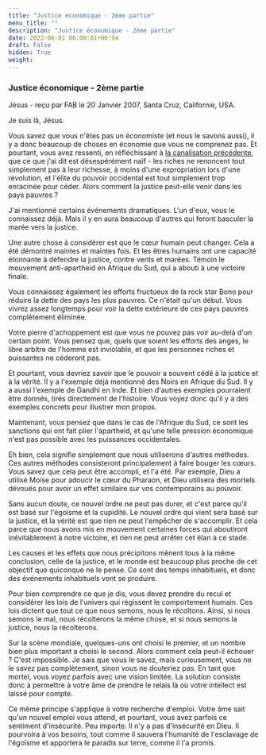 ```yaml
---
title: "Justice économique - 2ème partie"
menu_title: ""
description: "Justice économique - 2ème partie"
date: 2022-06-01 06:00:01+00:94
draft: False
hidden: True
weight:
---
```

### Justice économique - 2ème partie

Jésus - reçu par FAB le 20 Janvier 2007, Santa Cruz, Californie, USA.

Je suis là, Jésus.

Vous savez que vous n'êtes pas un économiste (et nous le savons aussi), il y a donc beaucoup de choses en économie que vous ne comprenez pas. Et pourtant, vous avez ressenti, en réfléchissant à [la canalisation précédente](/fr-contemporary-messages/fr-contemporary-messages-by-date-order/fr-contemporary-messages-2007/fr-2007-1-20-1-fab-jesus/), que ce que j'ai dit est désespérément naïf - les riches ne renoncent tout simplement pas à leur richesse, à moins d'une expropriation lors d'une révolution, et l'élite du pouvoir occidental est tout simplement trop enracinée pour céder. Alors comment la justice peut-elle venir dans les pays pauvres ?

J'ai mentionné certains événements dramatiques. L'un d'eux, vous le connaissez déjà. Mais il y en aura beaucoup d'autres qui feront basculer la marée vers la justice.

Une autre chose à considérer est que le cœur humain peut changer. Cela a été démontré maintes et maintes fois. Et les êtres humains ont une capacité étonnante à défendre la justice, contre vents et marées. Témoin le mouvement anti-apartheid en Afrique du Sud, qui a abouti à une victoire finale.

Vous connaissez également les efforts fructueux de la rock star Bono pour réduire la dette des pays les plus pauvres. Ce n'était qu'un début. Vous vivrez assez longtemps pour voir la dette extérieure de ces pays pauvres complètement éliminée.

Votre pierre d'achoppement est que vous ne pouvez pas voir au-delà d'un certain point. Vous pensez que, quels que soient les efforts des anges, le libre arbitre de l'homme est inviolable, et que les personnes riches et puissantes ne céderont pas.

Et pourtant, vous devriez savoir que le pouvoir a souvent cédé à la justice et à la vérité. Il y a l'exemple déjà mentionné des Noirs en Afrique du Sud. Il y a aussi l'exemple de Gandhi en Inde. Et bien d'autres exemples pourraient être donnés, tirés directement de l'histoire. Vous voyez donc qu'il y a des exemples concrets pour illustrer mon propos.

Maintenant, vous pensez que dans le cas de l'Afrique du Sud, ce sont les sanctions qui ont fait plier l'apartheid, et qu'une telle pression économique n'est pas possible avec les puissances occidentales.

Eh bien, cela signifie simplement que nous utiliserons d'autres méthodes. Ces autres méthodes consisteront principalement à faire bouger les cœurs. Vous savez que cela peut être accompli, et l'a été. Par exemple, Dieu a utilisé Moïse pour adoucir le cœur du Pharaon, et Dieu utilisera des mortels dévoués pour avoir un effet similaire sur vos contemporains au pouvoir.

Sans aucun doute, ce nouvel ordre ne peut pas durer, et c'est parce qu'il est basé sur l'égoïsme et la cupidité. Le nouvel ordre qui vient sera basé sur la justice, et la vérité est que rien ne peut l'empêcher de s'accomplir. Et cela parce que nous avons mis en mouvement certaines forces qui aboutiront inévitablement à notre victoire, et rien ne peut arrêter cet élan à ce stade.

Les causes et les effets que nous précipitons mènent tous à la même conclusion, celle de la justice, et le monde est beaucoup plus proche de cet objectif que quiconque ne le pense. Ce sont des temps inhabituels, et donc des événements inhabituels vont se produire.

Pour bien comprendre ce que je dis, vous devez prendre du recul et considérer les lois de l'univers qui régissent le comportement humain. Ces lois dictent que tout ce que nous semons, nous le récoltons. Ainsi, si nous semons le mal, nous récolterons la même chose, et si nous semons la justice, nous la récolterons.

Sur la scène mondiale, quelques-uns ont choisi le premier, et un nombre bien plus important a choisi le second. Alors comment cela peut-il échouer ? C'est impossible. Je sais que vous le savez, mais curieusement, vous ne le savez pas complètement, sinon vous ne douteriez pas. En tant que mortel, vous voyez parfois avec une vision limitée. La solution consiste donc à permettre à votre âme de prendre le relais là où votre intellect est laissé pour compte.

Ce même principe s'applique à votre recherche d'emploi. Votre âme sait qu'un nouvel emploi vous attend, et pourtant, vous avez parfois ce sentiment d'insécurité. Peu importe. Il n'y a pas d'insécurité en Dieu. Il pourvoira à vos besoins, tout comme il sauvera l'humanité de l'esclavage de l'égoïsme et apportera le paradis sur terre, comme il l'a promis.
